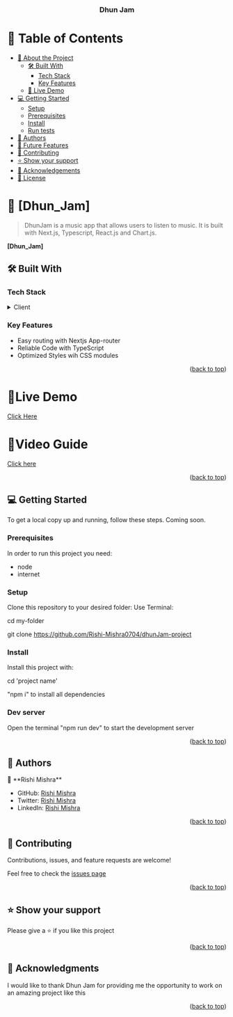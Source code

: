 <a name="readme-top"></a>

<div align="center">

  <h3><b>Dhun Jam</b></h3>

</div>

<!-- TABLE OF CONTENTS -->

# 📗 Table of Contents

- [📖 About the Project](#about-project)
  - [🛠 Built With](#built-with)
    - [Tech Stack](#tech-stack)
    - [Key Features](#key-features)
  - [🚀 Live Demo](#live-demo)
- [💻 Getting Started](#getting-started)
  - [Setup](#setup)
  - [Prerequisites](#prerequisites)
  - [Install](#install)
  - [Run tests](#run-tests)
- [👥 Authors](#authors)
- [🔭 Future Features](#future-features)
- [🤝 Contributing](#contributing)
- [⭐️ Show your support](#support)
- [🙏 Acknowledgements](#acknowledgements)
- [📝 License](#license)

# 📖 [Dhun_Jam] <a name="about-project"></a>

> DhunJam is a music app that allows users to listen to music. It is built with Next.js, Typescript, React.js and Chart.js.

**[Dhun_Jam]**

## 🛠 Built With <a name="built-with"></a>

### Tech Stack <a name="tech-stack"></a>

<details>
<summary>Client</summary>
<ul>
<li>Next.js</li>
<li>Typescript</li>
<li>React.js</li>
<li>Chart.js</li>   
 </ul>
</details>

### Key Features <a name="key-features"></a>

<ul>
<li>Easy routing with Nextjs App-router</li>
<li>Reliable Code with TypeScript</li>
<li>Optimized Styles wih CSS modules</li>
</ul>

<p align="right">(<a href="#readme-top">back to top</a>)</p>

## <h1>🚀Live Demo</h1><a name="Live-Demo" href = "https://dhun-jam-project.vercel.app/">Click Here</a>
## <h1>🚀Video Guide</h1><a name="Live-Demo" href = "https://www.loom.com/share/574a004d767f4a00870d7e7036c0c357">Click here</a>

<p align="right">(<a href="#readme-top">back to top</a>)</p>

## 💻 Getting Started <a name="getting-started"></a>

To get a local copy up and running, follow these steps.
Coming soon.

### Prerequisites

In order to run this project you need:

<ul>
<li>node </li>
<li>internet</li>
</ul>

### Setup

Clone this repository to your desired folder:
Use Terminal:

cd my-folder

git clone https://github.com/Rishi-Mishra0704/dhunJam-project

### Install

Install this project with:

cd 'project name'

"npm i" to install all dependencies

### Dev server
Open the terminal 
"npm run dev" to start the development server
<p align="right">(<a href="#readme-top">back to top</a>)</p>

## 👥 Authors <a name="authors"></a>

👤 \*\*Rishi Mishra\*\*

- GitHub: [Rishi Mishra](https://github.com/Rishi-Mishra0704)
- Twitter: [Rishi Mishra](https://twitter.com/RishiMi31357764)
- LinkedIn: [Rishi Mishra](https://www.linkedin.com/in/rrmishra/)

<p align="right">(<a href="#readme-top">back to top</a>)</p>

## 🤝 Contributing <a name="contributing"></a>

Contributions, issues, and feature requests are welcome!

Feel free to check the [issues page](../../issues/)

<p align="right">(<a href="#readme-top">back to top</a>)</p>

## ⭐️ Show your support <a name="support"></a>

Please give a ⭐️ if you like this project

<p align="right">(<a href="#readme-top">back to top</a>)</p>

## 🙏 Acknowledgments <a name="acknowledgements"></a>

I would like to thank Dhun Jam for providing me the opportunity to work on an amazing project like this

<p align="right">(<a href="#readme-top">back to top</a>)</p>
